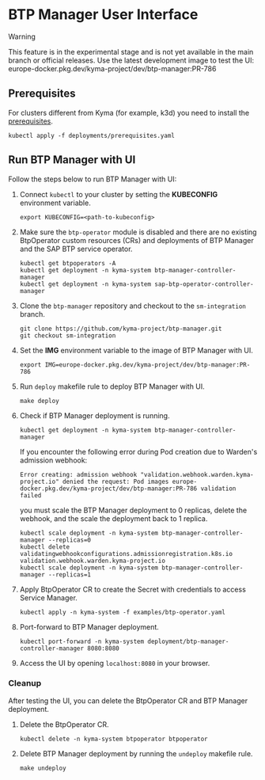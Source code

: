 # BTP Manager User Interface

> [!WARNING]
> This feature is in the experimental stage and is not yet available in the main branch or official releases.
> Use the latest development image to test the UI: europe-docker.pkg.dev/kyma-project/dev/btp-manager:PR-786

## Prerequisites
For clusters different from Kyma (for example, k3d) you need to install the [prerequisites](../../deployments/prerequisites.yaml).
```shell
kubectl apply -f deployments/prerequisites.yaml
```

## Run BTP Manager with UI
Follow the steps below to run BTP Manager with UI:
1. Connect `kubectl` to your cluster by setting the **KUBECONFIG** environment variable.
    ```shell
    export KUBECONFIG=<path-to-kubeconfig>
    ```
2. Make sure the `btp-operator` module is disabled and there are no existing BtpOperator custom resources (CRs) and deployments of BTP Manager and the SAP BTP service operator.
    ```shell
    kubectl get btpoperators -A
    kubectl get deployment -n kyma-system btp-manager-controller-manager
    kubectl get deployment -n kyma-system sap-btp-operator-controller-manager
    ```
3. Clone the `btp-manager` repository and checkout to the `sm-integration` branch.
    ```shell
    git clone https://github.com/kyma-project/btp-manager.git
    git checkout sm-integration
    ```
4. Set the **IMG** environment variable to the image of BTP Manager with UI.
    ```shell
    export IMG=europe-docker.pkg.dev/kyma-project/dev/btp-manager:PR-786
    ```
5. Run `deploy` makefile rule to deploy BTP Manager with UI.
    ```shell
    make deploy
    ```
6. Check if BTP Manager deployment is running.
    ```shell
    kubectl get deployment -n kyma-system btp-manager-controller-manager
    ```
    If you encounter the following error during Pod creation due to Warden's admission webhook:
    ```
    Error creating: admission webhook "validation.webhook.warden.kyma-project.io" denied the request: Pod images europe-docker.pkg.dev/kyma-project/dev/btp-manager:PR-786 validation failed
    ```
    you must scale the BTP Manager deployment to 0 replicas, delete the webhook, and the scale the deployment back to 1 replica.
    ```shell
    kubectl scale deployment -n kyma-system btp-manager-controller-manager --replicas=0
    kubectl delete validatingwebhookconfigurations.admissionregistration.k8s.io validation.webhook.warden.kyma-project.io
    kubectl scale deployment -n kyma-system btp-manager-controller-manager --replicas=1
    ```
7. Apply BtpOperator CR to create the Secret with credentials to access Service Manager.
    ```shell
    kubectl apply -n kyma-system -f examples/btp-operator.yaml
    ```
8. Port-forward to BTP Manager deployment.
    ```shell
    kubectl port-forward -n kyma-system deployment/btp-manager-controller-manager 8080:8080
    ```
9. Access the UI by opening `localhost:8080` in your browser.

### Cleanup
After testing the UI, you can delete the BtpOperator CR and BTP Manager deployment.
1. Delete the BtpOperator CR.
    ```shell
    kubectl delete -n kyma-system btpoperator btpoperator
    ```
2. Delete BTP Manager deployment by running the `undeploy` makefile rule.
    ```shell
    make undeploy
    ```
